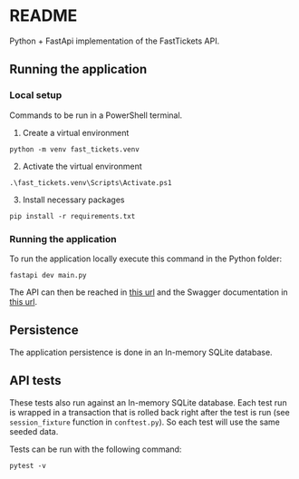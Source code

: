 # README

Python + FastApi implementation of the FastTickets API.

## Running the application

### Local setup

Commands to be run in a PowerShell terminal.

1. Create a virtual environment
```
python -m venv fast_tickets.venv
```
2. Activate the virtual environment
```
.\fast_tickets.venv\Scripts\Activate.ps1
```
3. Install necessary packages
```
pip install -r requirements.txt
```

### Running the application

To run the application locally execute this command in the Python folder:

```
fastapi dev main.py
```

The API can then be reached in [this url](http://127.0.0.1:8000/fast-tickets) and the Swagger documentation in [this url](http://127.0.0.1:8000/docs).

## Persistence

The application persistence is done in an In-memory SQLite database.

## API tests

These tests also run against an In-memory SQLite database. Each test run is wrapped in a transaction that is rolled back right after the test is run (see `session_fixture` function in `conftest.py`). So each test will use the same seeded data.

Tests can be run with the following command:

```
pytest -v
```
